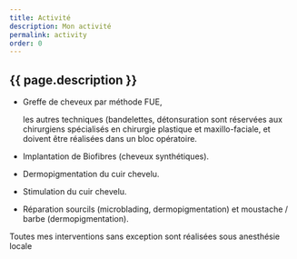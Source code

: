 ```yaml
---
title: Activité
description: Mon activité
permalink: activity
order: 0
---
```


## {{ page.description }}

- Greffe de cheveux par méthode FUE,

  les autres techniques (bandelettes, détonsuration sont
  réservées aux chirurgiens spécialisés en chirurgie
  plastique et maxillo-faciale, et doivent être réalisées
  dans un bloc opératoire.

- Implantation de Biofibres (cheveux synthétiques).

- Dermopigmentation du cuir chevelu.

- Stimulation du cuir chevelu.

- Réparation sourcils (microblading, dermopigmentation) 
et moustache / barbe (dermopigmentation).

Toutes mes interventions sans exception sont réalisées sous anesthésie locale
